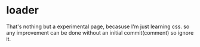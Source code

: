# loader
That's nothing but a experimental page, becasuse I'm just learning css.
so any improvement can be done without an initial commit(comment) so ignore it.
